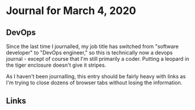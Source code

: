 # Journal for March 4, 2020

## DevOps

Since the last time I journalled, my job title has switched from "software developer" to "DevOps engineer," so this is technically now a devops journal - except of course that I'm still primarily a coder. Putting a leopard in the tiger enclosure doesn't give it stripes.

As I haven't been journalling, this entry should be fairly heavy with links as I'm trying to close dozens of browser tabs without losing the information.

## Links


